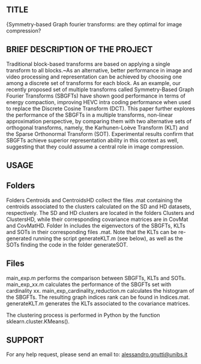 TITLE
--------------------
{Symmetry-based Graph fourier transforms: are they optimal for image compression?


BRIEF DESCRIPTION OF THE PROJECT
--------------------
Traditional block-based transforms are based on applying a single transform to all blocks.~As an alternative,
better performance in image and video processing and representation can be achieved by choosing one among a discrete set of transforms for each block.
As an example, our recently proposed set of multiple transforms called Symmetry-Based Graph Fourier Transforms (SBGFTs) have shown good performance in terms of energy compaction,
improving HEVC intra coding performance when used to replace the Discrete Cosine Transform (DCT).
This paper further explores the performance of the SBGFTs in a multiple transforms, non-linear approximation perspective,
by comparing them with two alternative sets of orthogonal transforms, namely, the Karhunen-Loève Transform (KLT) and the Sparse Orthonormal Transform (SOT).
Experimental results confirm that SBGFTs achieve superior representation ability in this context as well,
suggesting that they could assume a central role in image compression.


USAGE
--------------------
Folders
--------------------
Folders Centroids and CentroidsHD collect the files .mat containing the centroids associated to the clusters calculated on the SD and HD datasets, respectively. 
The SD and HD clusters are located in the folders Clusters and ClustersHD, while their corresponding covariance matrices are in CovMat and CovMatHD.
Folder In includes the eigenvectors of the SBGFTs, KLTs and SOTs in their corresponding files .mat.
Note that the KLTs can be re-generated running the script generateKLT.m (see below), as well as the SOTs finding the code in the folder generateSOT.

Files
--------------------
main_exp.m performs the comparison between SBGFTs, KLTs and SOTs.
main_exp_xx.m calculates the performance of the SBGFTs set with cardinality xx.
main_exp_cardinality_reduction.m calculates the histogram of the SBGFTs. The resulting graph indices rank can be found in Indices.mat.
generateKLT.m generates the KLTs associated to the covariance matrices.

The clustering process is performed in Python by the function sklearn.cluster.KMeans().


SUPPORT
--------------------
For any help request, please send an email to: alessandro.gnutti@unibs.it
